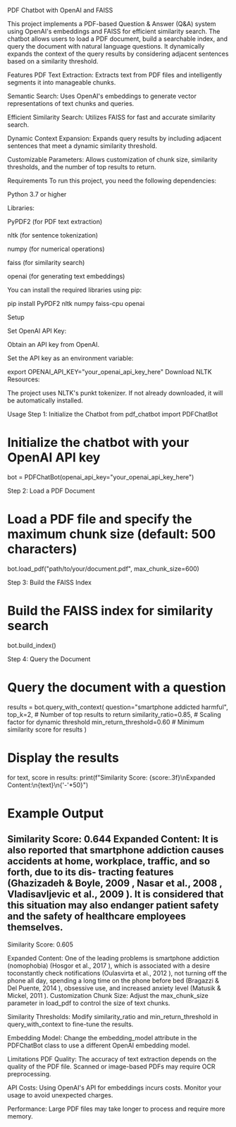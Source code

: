 PDF Chatbot with OpenAI and FAISS

This project implements a PDF-based Question & Answer (Q&A) system using OpenAI's embeddings and FAISS for efficient similarity search. The chatbot allows users to load a PDF document, build a searchable index, and query the document with natural language questions. It dynamically expands the context of the query results by considering adjacent sentences based on a similarity threshold.

Features
PDF Text Extraction: Extracts text from PDF files and intelligently segments it into manageable chunks.

Semantic Search: Uses OpenAI's embeddings to generate vector representations of text chunks and queries.

Efficient Similarity Search: Utilizes FAISS for fast and accurate similarity search.

Dynamic Context Expansion: Expands query results by including adjacent sentences that meet a dynamic similarity threshold.

Customizable Parameters: Allows customization of chunk size, similarity thresholds, and the number of top results to return.

Requirements
To run this project, you need the following dependencies:

Python 3.7 or higher

Libraries:

PyPDF2 (for PDF text extraction)

nltk (for sentence tokenization)

numpy (for numerical operations)

faiss (for similarity search)

openai (for generating text embeddings)

You can install the required libraries using pip:


pip install PyPDF2 nltk numpy faiss-cpu openai

Setup

Set OpenAI API Key:

Obtain an API key from OpenAI.

Set the API key as an environment variable:


export OPENAI_API_KEY="your_openai_api_key_here"
Download NLTK Resources:

The project uses NLTK's punkt tokenizer. If not already downloaded, it will be automatically installed.

Usage
Step 1: Initialize the Chatbot
from pdf_chatbot import PDFChatBot
# Initialize the chatbot with your OpenAI API key
bot = PDFChatBot(openai_api_key="your_openai_api_key_here")

Step 2: Load a PDF Document
# Load a PDF file and specify the maximum chunk size (default: 500 characters)
bot.load_pdf("path/to/your/document.pdf", max_chunk_size=600)

Step 3: Build the FAISS Index
# Build the FAISS index for similarity search
bot.build_index()

Step 4: Query the Document
# Query the document with a question
results = bot.query_with_context(
    question="smartphone addicted harmful",
    top_k=2,  # Number of top results to return
    similarity_ratio=0.85,  # Scaling factor for dynamic threshold
    min_return_threshold=0.60  # Minimum similarity score for results
)

# Display the results
for text, score in results:
    print(f"Similarity Score: {score:.3f}\nExpanded Content:\n{text}\n{'-'*50}")

# Example Output
Similarity Score: 0.644
Expanded Content:
It is also reported that smartphone addiction causes accidents at home, workplace, traffic, and so forth, due to its dis- tracting features (Ghazizadeh & Boyle, 2009 , Nasar et al., 2008 , Vladisavljevic et al., 2009 ). It is considered that this situation may also endanger patient safety and the safety of healthcare employees themselves.
--------------------------------------------------
Similarity Score: 0.605

Expanded Content:
One of the leading problems is smartphone addiction (nomophobia) (Hosgor et al., 2017 ), which is associated with a desire toconstantly check notifications (Oulasvirta et al., 2012 ), not turning off the phone all day, spending a long time on the phone before bed (Bragazzi & Del Puente, 2014 ), obsessive use, and increased anxiety level (Matusik & Mickel, 2011 ).
Customization
Chunk Size: Adjust the max_chunk_size parameter in load_pdf to control the size of text chunks.

Similarity Thresholds: Modify similarity_ratio and min_return_threshold in query_with_context to fine-tune the results.

Embedding Model: Change the embedding_model attribute in the PDFChatBot class to use a different OpenAI embedding model.

Limitations
PDF Quality: The accuracy of text extraction depends on the quality of the PDF file. Scanned or image-based PDFs may require OCR preprocessing.

API Costs: Using OpenAI's API for embeddings incurs costs. Monitor your usage to avoid unexpected charges.

Performance: Large PDF files may take longer to process and require more memory.
